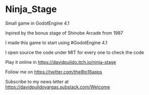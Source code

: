 # Ninja_Stage
Small game in GodotEngine 4.1

Inpired by the bonus stage of Shinobe Arcade from 1987

I made this game to start using #GodotEngine 4.1

I open source the code under MIT for every one to check the code

Play it online in https://davidpulido.itch.io/ninja-stage

Follow me on https://twitter.com/the8to16apps

Subscribe to my news letter at https://davidpulidovargas.substack.com/Welcome
